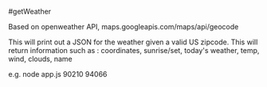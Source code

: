 #getWeather

Based on openweather API, maps.googleapis.com/maps/api/geocode

This will print out a JSON for the weather given a valid US zipcode. This will return information such as :  coordinates, sunrise/set, today's weather, temp, wind, clouds, name


e.g. node app.js 90210 94066

